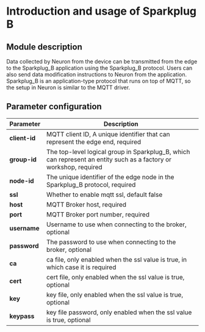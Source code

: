 # Introduction and usage of Sparkplug B

## Module description

Data collected by Neuron from the device can be transmitted from the edge to the Sparkplug_B application using the Sparkplug_B protocol. Users can also send data modification instructions to Neuron from the application. Sparkplug_B is an application-type protocol that runs on top of MQTT, so the setup in Neuron is similar to the MQTT driver.

## Parameter configuration

| Parameter     | Description                                                  |
| ------------- | ------------------------------------------------------------ |
| **client-id** | MQTT client ID, A unique identifier that can represent the edge end, required |
| **group-id**  | The top-level logical group in Sparkplug_B, which can represent an entity such as a factory or workshop, required |
| **node-id**   | The unique identifier of the edge node in the Sparkplug_B protocol, required |
| **ssl**       | Whether to enable mqtt ssl, default false                    |
| **host**      | MQTT Broker host, required                                   |
| **port**      | MQTT Broker port number, required                            |
| **username**  | Username to use when connecting to the broker, optional      |
| **password**  | The password to use when connecting to the broker, optional  |
| **ca**        | ca file, only enabled when the ssl value is true, in which case it is required |
| **cert**      | cert file, only enabled when the ssl value is true, optional |
| **key**       | key file, only enabled when the ssl value is true, optional  |
| **keypass**   | key file password, only enabled when the ssl value is true, optional |
